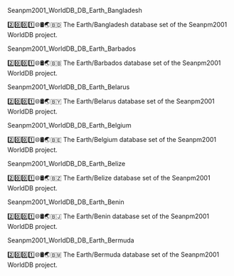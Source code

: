 
Seanpm2001_WorldDB_DB_Earth_Bangladesh

2️⃣️0️⃣️0️⃣️1️⃣️🌐️🛢️🌏️🇧🇩️ The Earth/Bangladesh database set of the Seanpm2001 WorldDB project.

Seanpm2001_WorldDB_DB_Earth_Barbados

2️⃣️0️⃣️0️⃣️1️⃣️🌐️🛢️🌏️🇧🇧️ The Earth/Barbados database set of the Seanpm2001 WorldDB project.

Seanpm2001_WorldDB_DB_Earth_Belarus

2️⃣️0️⃣️0️⃣️1️⃣️🌐️🛢️🌏️🇧🇾️ The Earth/Belarus database set of the Seanpm2001 WorldDB project.

Seanpm2001_WorldDB_DB_Earth_Belgium

2️⃣️0️⃣️0️⃣️1️⃣️🌐️🛢️🌏️🇧🇪️ The Earth/Belgium database set of the Seanpm2001 WorldDB project.

Seanpm2001_WorldDB_DB_Earth_Belize

2️⃣️0️⃣️0️⃣️1️⃣️🌐️🛢️🌏️🇧🇿️ The Earth/Belize database set of the Seanpm2001 WorldDB project.

Seanpm2001_WorldDB_DB_Earth_Benin

2️⃣️0️⃣️0️⃣️1️⃣️🌐️🛢️🌏️🇧🇯️ The Earth/Benin database set of the Seanpm2001 WorldDB project.

Seanpm2001_WorldDB_DB_Earth_Bermuda

2️⃣️0️⃣️0️⃣️1️⃣️🌐️🛢️🌏️🇧🇲️ The Earth/Bermuda database set of the Seanpm2001 WorldDB project.

